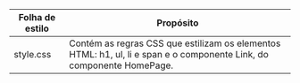 | Folha de estilo | Propósito |
---|---
| style.css | Contém as regras CSS que estilizam os elementos HTML: h1, ul, li e span e o componente Link, do componente HomePage. |